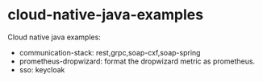 # cloud-native-java-examples
Cloud native java examples:

+ communication-stack: rest,grpc,soap-cxf,soap-spring
+ prometheus-dropwizard: format the dropwizard metric as prometheus.
+ sso: keycloak
